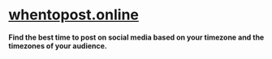 # [whentopost.online](https:/whentopost.online)

**Find the best time to post on social media based on your timezone and the timezones of your audience.**